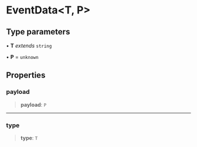 # EventData\<T, P\>

## Type parameters

• **T** *extends* `string`

• **P** = `unknown`

## Properties

### payload

> **payload**: `P`

***

### type

> **type**: `T`
